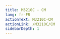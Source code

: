 ```yaml
---
title: M3210C - CM
lang: fr-FR
actionText: M3210C-CM
actionLink: /M3210C/CM
sidebarDepth: 1
---
```

